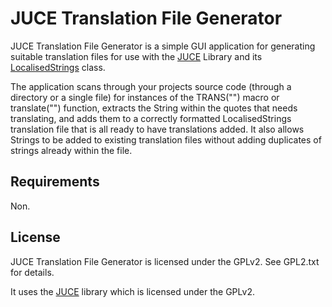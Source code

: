 # JUCE Translation File Generator #

JUCE Translation File Generator is a simple GUI application for generating suitable translation files for use with the [JUCE](http://www.rawmaterialsoftware.com/juce.php) Library and its [LocalisedStrings](http://www.rawmaterialsoftware.com/api/classLocalisedStrings.html) class. 

The application scans through your projects source code (through a directory or a single file) for instances of the TRANS("") macro or translate("") function, extracts the String within the quotes that needs translating, and adds them to a correctly formatted LocalisedStrings translation file that is all ready to have translations added. It also allows Strings to be added to existing translation files without adding duplicates of strings already within the file.

## Requirements ##
Non.

## License ##

JUCE Translation File Generator is licensed under the GPLv2. See GPL2.txt for details.

It uses the [JUCE](http://www.rawmaterialsoftware.com/juce.php) library which is licensed under the GPLv2. 
